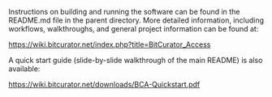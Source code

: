 Instructions on building and running the software can be found in the README.md file in the parent directory. More detailed information, including workflows, walkthroughs, and general project information can be found at:

<https://wiki.bitcurator.net/index.php?title=BitCurator_Access>

A quick start guide (slide-by-slide walkthrough of the main README) is also available:

<https://wiki.bitcurator.net/downloads/BCA-Quickstart.pdf>

